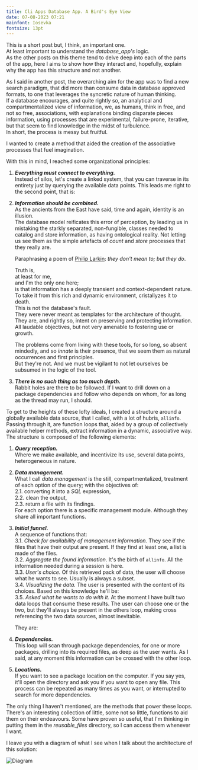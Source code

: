 ```yaml
---
title: Cli Apps Database App. A Bird's Eye View
date: 07-08-2023 07:21
mainfont: Iosevka
fontsize: 13pt
---
```



This is a short post but, I think, an important one.  
At least important to understand the *database_app's* logic.  
As the other posts on this theme tend to delve deep into each of the parts of the app, here I aims to show how they interact and, hopefully,
explain why the app has this structure and not another.  
  
As I said in another post, the overarching aim for the app was to find a new
search paradigm, that did more than consume data in database approved formats, to one that leverages the syncretic nature of human thinking.  
If a database encourages, and quite rightly so, an analytical and compartmentalized view of information, we, as humans, think
in free, and not so free, associations, with explanations binding disparate pieces information, using processes that are experimental, failure-prone, iterative,
but that seem to find knowledge in the midst of turbulence.  
In short, the process is messy but fruitful.  
  
I wanted to create a method that aided the creation of the associative
processes that fuel imagination.  
  
With this in mind, I reached some organizational principles:
  
1. <strong><em>Everything must connect to everything.</em></strong>  
   Instead of silos, let's create a linked system, that you can traverse in its
   entirety just by querying the available data points. This leads me
   right to the second point, that is:  
2. <strong><em>Information should be combined.</em></strong>  
   As the ancients from the East have said, time and again, identity is an
   illusion.  
   The database model reificates this error of perception, by leading
   us in mistaking the starkly separated, non-fungible, classes needed to
   catalog and store information, as having ontological reality. Not letting us
   see them as the simple artefacts of *count* and *store* processes that they
   really are.  
  
   Paraphrasing a poem of [Philip Larkin](https://en.wikipedia.org/wiki/Philip_Larkin): *they don't mean to; but they do*.  
  
   Truth is,  
   at least for me,  
   and I'm the only one here;  
   is that information has a deeply transient and context-dependent nature. To take it from
   this rich and dynamic environment, cristallyzes it to death.  
   This is not the database's fault.  
   They were never meant as templates for the architecture of thought.  
   They are, and rightly so, intent on preserving and protecting information.  
   All laudable objectives, but not very amenable to fostering use or growth.  
  
   The problems come from living with these tools, for so long, so absent
   mindedly, and so *innate* is their presence, that we seem them as natural
   occurrences and first principles.  
   But they're not. And we must be vigilant to not let ourselves be subsumed in the
   logic of the tool.  
3. <strong><em>There is no such thing as too much depth.</em></strong>  
    Rabbit holes are there to be followed. If I want to drill down on a package
    dependencies and follow who depends on whom, for as long as the thread may
    run, I should.  
  
To get to the heights of these lofty ideals, I created a structure around a
globally available data source, that I called, with a lot of hubris,
`allinfo`. Passing through it, are function loops that, aided by a group of
collectively available helper methods, extract information in a dynamic, associative way.  
The structure is composed of the following elements:  
  
1. <strong><em>Query reception.</em></strong>  
   Where we make available, and incentivize its use, several data points,
   heterogeneous in nature.  
  
2. <strong><em>Data management.</em></strong>  
   What I call *data management* is the still, compartmentalized, treatment of
   each option of the query; with the objectives of:  
   2.1. converting it into a *SQL* expression,  
   2.2. clean the output,  
   2.3. return a file with its findings.  
   For each option there is a specific management module. Although they share all important functions.  
  
3. <strong><em>Initial funnel.</em></strong>  
   A sequence of functions that:  
   3.1. *Check for availability of management information.*
        They see if the files that have their output are present. If they find at least one, a list is made
        of the files.  
   3.2. *Aggregate the found information*.
        It's the birth of `allinfo`. All the information needed during a session is here.  
   3.3. *User's choice.*
        Of this retrieved pack of data, the user will choose what he wants to see. Usually is always a subset.  
   3.4. *Visualizing the data.*
        The user is presented with the content of its choices. Based on this knowledge he'll be:  
   3.5. *Asked what he wants to do with it.*
        At the moment I have built two data loops that consume these results. The user can choose one or the two,
        but they'll always be present in the others loop, making cross referencing the two data sources, almost inevitable.  
  
   They are:  
4. <strong><em>Dependencies.</em></strong>  
   This loop will scan through package dependencies, for one or more
   packages, drilling into its required files, as deep as the user wants. As I
   said, at any moment this information can be crossed with the other loop.  
  
5. <strong><em>Locations.</em></strong>  
    If you want to see a package location on the computer. If you say yes, it'll
    open the directory and ask you if you want to open any file. This process
    can be repeated as many times as you want, or interrupted to search for more
    dependencies.  
  
The only thing I haven't mentioned, are the methods that power these loops.  
There's an interesting collection of little, some not so little, functions to
aid them on their endeavours. Some have proven so useful, that I'm thinking in
putting them in the *reusable_files* directory, so I can access them whenever I
want.  

I leave you with a diagram of what I see when I talk about the
architecture of this solution:  
  
  
![Diagram](/home/mic/python/cli_diary/cli_diary/imgs/dbapp_diagram.png "db_app diagram")
